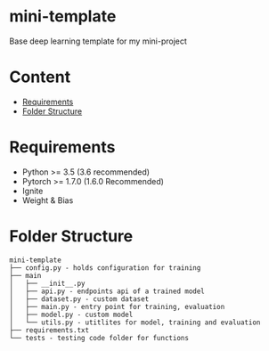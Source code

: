 # mini-template

Base deep learning template for my mini-project

# Content

- [Requirements](#Requirements)
- [Folder Structure](#Folder-Structure)

# Requirements
- Python >= 3.5 (3.6 recommended)
- Pytorch >= 1.7.0 (1.6.0 Recommended)
- Ignite
- Weight & Bias

# Folder Structure
```
mini-template
├── config.py - holds configuration for training
├── main
│   ├── __init__.py
│   ├── api.py - endpoints api of a trained model
│   ├── dataset.py - custom dataset
│   ├── main.py - entry point for training, evaluation
│   ├── model.py - custom model
│   └── utils.py - utitlites for model, training and evaluation
├── requirements.txt
└── tests - testing code folder for functions
```